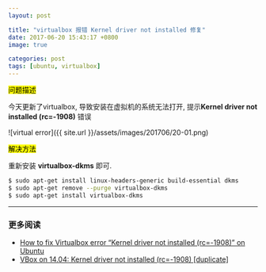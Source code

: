 ```yaml
---
layout: post

title: "virtualbox 报错 Kernel driver not installed 修复"
date: 2017-06-20 15:43:17 +0800
image: true

categories: post
tags: [ubuntu, virtualbox]
---
```


<mark>问题描述</mark>

今天更新了virtualbox, 导致安装在虚拟机的系统无法打开, 提示**Kernel driver not installed (rc=-1908)** 错误

![virtual error]({{ site.url }}/assets/images/201706/20-01.png)

<mark>解决方法</mark>

重新安装 **virtualbox-dkms** 即可.

```bash
$ sudo apt-get install linux-headers-generic build-essential dkms
$ sudo apt-get remove --purge virtualbox-dkms
$ sudo apt-get install virtualbox-dkms
```

---
### 更多阅读
- [How to fix Virtualbox error “Kernel driver not installed (rc=-1908)” on Ubuntu](http://www.binarytides.com/fix-vbox-kernel-driver-error/)
- [VBox on 14.04: Kernel driver not installed (rc=-1908) \[duplicate\]](https://askubuntu.com/questions/498900/vbox-on-14-04-kernel-driver-not-installed-rc-1908)
